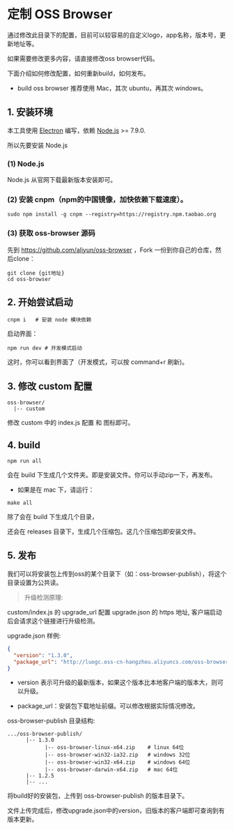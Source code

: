 # 定制 OSS Browser

通过修改此目录下的配置，目前可以较容易的自定义logo，app名称，版本号，更新地址等。

如果需要修改更多内容，请直接修改oss browser代码。

下面介绍如何修改配置，如何重新build，如何发布。

* build oss browser 推荐使用 Mac，其次 ubuntu，再其次 windows。

## 1. 安装环境

本工具使用 [Electron](https://electron.atom.io/) 编写，依赖 [Node.js](https://nodejs.org) >= 7.9.0.

所以先要安装 Node.js

### (1) Node.js

Node.js 从官网下载最新版本安装即可。

### (2) 安装 cnpm（npm的中国镜像，加快依赖下载速度）。

```
sudo npm install -g cnpm --registry=https://registry.npm.taobao.org
```

### (3) 获取 oss-browser 源码

先到 https://github.com/aliyun/oss-browser ，Fork 一份到你自己的仓库，然后clone：

```
git clone {git地址}
cd oss-browser
```


## 2. 开始尝试启动

```
cnpm i   # 安装 node 模块依赖
```

启动界面：
```
npm run dev # 开发模式启动
```

这时，你可以看到界面了（开发模式，可以按 command+r 刷新)。


## 3. 修改 custom 配置

```
oss-browser/
  |-- custom
```

修改 custom 中的 index.js 配置 和 图标即可。

## 4. build


```
npm run all
```
会在 build 下生成几个文件夹。即是安装文件。你可以手动zip一下，再发布。


* 如果是在 mac 下，请运行： 

```
make all 
```
除了会在 build 下生成几个目录，

还会在 releases 目录下，生成几个压缩包。这几个压缩包即安装文件。



## 5. 发布

我们可以将安装包上传到oss的某个目录下（如：oss-browser-publish），将这个目录设置为公共读。

> 升级检测原理:

custom/index.js 的 upgrade_url 配置 upgrade.json 的 https 地址, 客户端启动后会请求这个链接进行升级检测。

upgrade.json 样例:

```json
{
  "version": "1.3.0",
  "package_url": "http://luogc.oss-cn-hangzhou.aliyuncs.com/oss-browser-publish/"
}
```

* version 表示可升级的最新版本，如果这个版本比本地客户端的版本大，则可以升级。

* package_url：安装包下载地址前缀。可以修改根据实际情况修改。


oss-browser-publish 目录结构:
```
.../oss-browser-publish/
      |-- 1.3.0
            |-- oss-browser-linux-x64.zip    # linux 64位
            |-- oss-browser-win32-ia32.zip   # windows 32位
            |-- oss-browser-win32-x64.zip    # windows 64位
            |-- oss-browser-darwin-x64.zip   # mac 64位
      |-- 1.2.5
      |-- ...
```


将build好的安装包，上传到 oss-browser-publish 的版本目录下。

文件上传完成后，修改upgrade.json中的version，旧版本的客户端即可查询到有版本更新。
